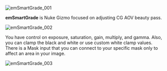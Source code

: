 ![emSmartGrade_001](https://github.com/user-attachments/assets/c8d7c172-3d07-4a7f-98ec-9ab166102205)

**emSmartGrade** is Nuke Gizmo focused on adjusting CG AOV beauty pass.

![emSmartGrade_002](https://github.com/user-attachments/assets/87d2f135-f000-4d08-ac81-fd170443a384)

You have control on exposure, saturation, gain, multiply, and gamma. Also, you can clamp the black and white or use custom white clamp values. There is a Mask input that you can connect to your specific mask only to affect an area in your image.

![emSmartGrade_003](https://github.com/user-attachments/assets/6da99e67-b36f-47bd-b42f-345e96d061aa)
